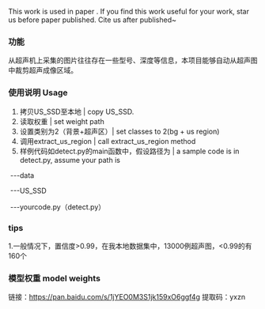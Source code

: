 This work is used in paper <Multimodal Feature Attention for Cervical Lymph Node Segmentation in Ultrasound and Doppler Images>. If you find this work useful for your work, star us before paper published. Cite us after published~

### 功能
从超声机上采集的图片往往存在一些型号、深度等信息，本项目能够自动从超声图中裁剪超声成像区域。

### 使用说明 Usage

1. 拷贝US_SSD至本地 | copy US_SSD.
2. 读取权重 | set weight path
3. 设置类别为2（背景+超声区）| set classes to 2(bg + us region)
4. 调用extract_us_region | call extract_us_region method
5. 样例代码如detect.py的main函数中，假设路径为 | a sample code is in detect.py, assume your path is

  ​							---data
  
  ​							---US_SSD
  
  ​							---yourcode.py（detect.py）

### tips
1.一般情况下，置信度>0.99，在我本地数据集中，13000例超声图，<0.99的有160个 

### 模型权重 model weights
链接：https://pan.baidu.com/s/1jYEO0M3S1jk159xO6ggf4g 
提取码：yxzn

